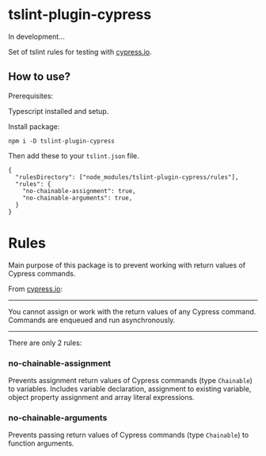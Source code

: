 # tslint-plugin-cypress

In development...

Set of tslint rules for testing with [cypress.io](https://www.cypress.io/).

## How to use?

Prerequisites:

Typescript installed and setup.

Install package:
```
npm i -D tslint-plugin-cypress
```

Then add these to your `tslint.json` file.
```
{
  "rulesDirectory": ["node_modules/tslint-plugin-cypress/rules"],
  "rules": {
    "no-chainable-assignment": true,
    "no-chainable-arguments": true,
  }
}
```

# Rules

Main purpose of this package is to prevent working with return values of Cypress commands.

From [cypress.io](https://docs.cypress.io/guides/core-concepts/variables-and-aliases.html#Return-Values):

***
You cannot assign or work with the return values of any Cypress command. Commands are enqueued and run asynchronously.
***

There are only 2 rules:

### no-chainable-assignment
Prevents assignment return values of Cypress commands (type `Chainable`) to variables. Includes variable declaration, assignment to existing variable, object property assignment and array literal expressions.

### no-chainable-arguments
Prevents passing return values of Cypress commands (type `Chainable`) to function arguments.
